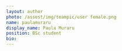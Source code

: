 ```yaml
---
layout: author
photo: /assest/img/teampic/user female.png 
name: paulamuraru
display_name: Paula Muraru
position: BSc student
bio:
---
```

